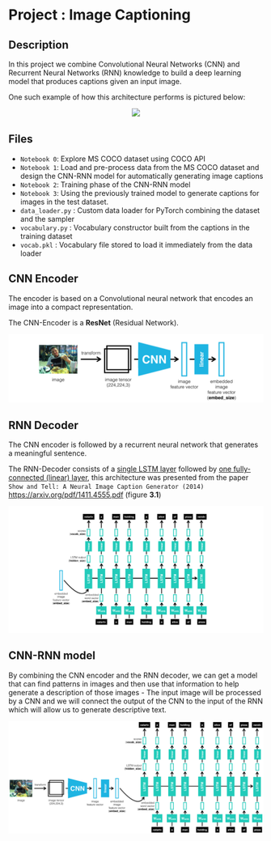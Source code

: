 # Project : Image Captioning

## Description

In this project we combine Convolutional Neural Networks (CNN) and Recurrent Neural Networks (RNN) knowledge to build a deep learning model that produces captions given an input image.

One such example of how this architecture performs is pictured below:

<!-- ![Center Image](images/image-description.PNG) -->

<p align="center">
  <img src="images/image-description.PNG">
</p>

## Files

- `Notebook 0`: Explore MS COCO dataset using COCO API
- `Notebook 1`: Load and pre-process data from the MS COCO dataset and design the CNN-RNN model for automatically generating image captions
- `Notebook 2`: Training phase of the CNN-RNN model
- `Notebook 3`: Using the previously trained model to generate captions for images in the test dataset.
- `data_loader.py` : Custom data loader for PyTorch combining the dataset and the sampler
- `vocabulary.py` : Vocabulary constructor built from the captions in the training dataset
- `vocab.pkl` : Vocabulary file stored to load it immediately from the data loader

## CNN Encoder

The encoder is based on a Convolutional neural network that encodes an image into a compact representation.

The CNN-Encoder is a **ResNet** (Residual Network).

<!-- ![Encoder](images/encoder.png)-->
<p align="center">
  <img src="images/encoder.png">
</p>

## RNN Decoder

The CNN encoder is followed by a recurrent neural network that generates a meaningful sentence.

The RNN-Decoder consists of a <ins>single LSTM layer</ins> followed by <ins>one fully-connected (linear) layer</ins>, this architecture was presented from the paper `Show and Tell: A Neural Image Caption Generator (2014)` https://arxiv.org/pdf/1411.4555.pdf (figure **3.1**)

<!-- ![Decoder](images/decoder.png) -->
<p align="center">
  <img src="images/decoder.png">
</p>

## CNN-RNN model

By combining the CNN encoder and the RNN decoder, we can get a model that can find patterns in images and then use that information to help generate a description of those images - The input image will be processed by a CNN and we will connect the output of the CNN to the input of the RNN which will allow us to generate descriptive text.

<p align="center">
  <img src="images/encoder-decoder.png">
</p>
